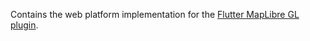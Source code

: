 Contains the web platform implementation for the [Flutter MapLibre GL plugin](https://github.com/maplibre/flutter-maplibre-gl).